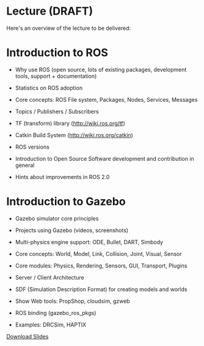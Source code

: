 Lecture (DRAFT)
=

Here's an overview of the lecture to be delivered:


Introduction to ROS
==

* Why use ROS (open source, lots of existing packages, development tools, support + documentation)

* Statistics on ROS adoption

* Core concepts: ROS File system, Packages, Nodes, Services, Messages

* Topics / Publishers / Subscribers

* TF (transform) library (http://wiki.ros.org/tf)

* Catkin Build System (http://wiki.ros.org/catkin) 

* ROS versions

* Introduction to Open Source Software development and contribution in general

* Hints about improvements in ROS 2.0


Introduction to Gazebo
==

* Gazebo simulator core principles

* Projects using Gazebo (videos, screenshots)

* Multi-physics engine support: ODE, Bullet, DART, Simbody

* Core concepts: World, Model, Link, Collision, Joint, Visual, Sensor

* Core modules: Physics, Rendering, Sensors, GUI, Transport, Plugins

* Server / Client Architecture

* SDF (Simulation Description Format) for creating models and worlds

* Show Web tools: PropShop, cloudsim, gzweb

* ROS binding (gazebo_ros_pkgs)

* Examples: DRCSim, HAPTIX


[Download Slides](
https://docs.google.com/presentation/d/179CSbEL-KJYDfLBrfPJR1GoupVPp65v9177Qem6qayM/pub?start=false&loop=false&delayms=3000&slide=id.g75def9385_3_0)
